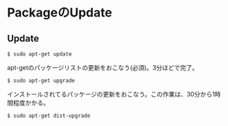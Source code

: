 # PackageのUpdate

## Update

```shell
$ sudo apt-get update
```

apt-getのパッケージリストの更新をおこなう(必須)。3分ほどで完了。

```shell
$ sudo apt-get upgrade
```

インストールされてるパッケージの更新をおこなう。この作業は、30分から1時間程度かかる。

```shell
$ sudo apt-get dist-upgrade
```